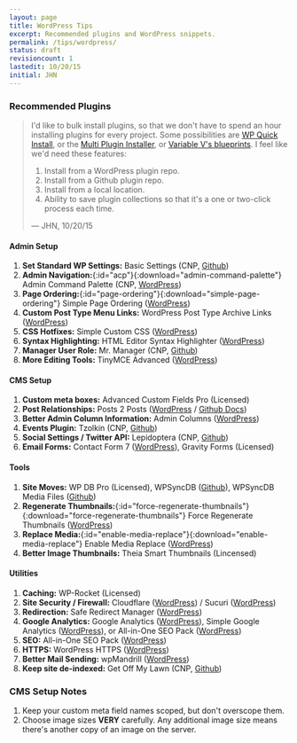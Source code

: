 ```yaml
---
layout: page
title: WordPress Tips
excerpt: Recommended plugins and WordPress snippets.
permalink: /tips/wordpress/
status: draft
revisioncount: 1
lastedit: 10/20/15
initial: JHN
---
```


### Recommended Plugins

> I'd like to bulk install plugins, so that we don't have to spend an hour installing plugins for every project. Some
> possibilities are [WP Quick Install](http://wp-quick-install.com/), or the [Multi Plugin Installer](https://wordpress.org/plugins/multi-plugin-installer/), or [
> Variable V's blueprints](https://github.com/bradp/vv#blueprints). I feel like we'd need these features:
>
> 1. Install from a WordPress plugin repo.
> 1. Install from a Github plugin repo.
> 1. Install from a local location.
> 1. Ability to save plugin collections so that it's a one or two-click process each time.
>
> — JHN, 10/20/15

#### Admin Setup

1. **Set Standard WP Settings:** Basic Settings (CNP, [Github](https://github.com/Clark-Nikdel-Powell/Basic-Settings))
1. **Admin Navigation:**{:id="acp"}{:download="admin-command-palette"} Admin Command Palette (CNP, [WordPress](https://wordpress.org/plugins/admin-command-palette/))
1. **Page Ordering:**{:id="page-ordering"}{:download="simple-page-ordering"} Simple Page Ordering ([WordPress](https://wordpress.org/plugins/simple-page-ordering/))
1. **Custom Post Type Menu Links:** WordPress Post Type Archive Links ([WordPress](https://wordpress.org/plugins/post-type-archive-links/))
1. **CSS Hotfixes:** Simple Custom CSS ([WordPress](https://wordpress.org/plugins/simple-custom-css/))
1. **Syntax Highlighting:** HTML Editor Syntax Highlighter ([WordPress](https://wordpress.org/plugins/html-editor-syntax-highlighter/))
1. **Manager User Role:** Mr. Manager (CNP, [Github](https://github.com/Clark-Nikdel-Powell/Mr.-Manager))
1. **More Editing Tools:** TinyMCE Advanced ([WordPress](https://wordpress.org/plugins/tinymce-advanced/))

#### CMS Setup

1. **Custom meta boxes:** Advanced Custom Fields Pro (Licensed)
1. **Post Relationships:** Posts 2 Posts ([WordPress](https://wordpress.org/plugins/posts-to-posts/) / [Github Docs](https://github.com/scribu/wp-posts-to-posts/wiki))
1. **Better Admin Column Information:** Admin Columns ([WordPress](https://wordpress.org/plugins/codepress-admin-columns/))
1. **Events Plugin:** Tzolkin (CNP, [Github](https://github.com/Clark-Nikdel-Powell/Tzolkin))
1. **Social Settings / Twitter API:** Lepidoptera (CNP, [Github](https://github.com/Clark-Nikdel-Powell/Lepidoptera))
1. **Email Forms:** Contact Form 7 ([WordPress](https://wordpress.org/plugins/contact-form-7/)), Gravity Forms (Licensed)

#### Tools

1. **Site Moves:** WP DB Pro (Licensed), WPSyncDB ([Github](https://github.com/wp-sync-db/wp-sync-db)), WPSyncDB Media Files ([Github](https://github.com/wp-sync-db/wp-sync-db-media-files))
1. **Regenerate Thumbnails:**{:id="force-regenerate-thumbnails"}{:download="force-regenerate-thumbnails"} Force Regenerate Thumbnails ([WordPress](https://wordpress.org/plugins/force-regenerate-thumbnails/))
1. **Replace Media:**{:id="enable-media-replace"}{:download="enable-media-replace"} Enable Media Replace ([WordPress](https://wordpress.org/plugins/enable-media-replace/))
1. **Better Image Thumbnails:** Theia Smart Thumbnails (Lincensed)

#### Utilities

1. **Caching:** WP-Rocket (Licensed)
1. **Site Security / Firewall:** Cloudflare ([WordPress](https://wordpress.org/plugins/cloudflare/)) / Sucuri ([WordPress](https://wordpress.org/plugins/sucuri-scanner/))
1. **Redirection:** Safe Redirect Manager ([WordPress](https://wordpress.org/plugins/safe-redirect-manager/))
1. **Google Analytics:** Google Analytics ([WordPress](https://wordpress.org/plugins/googleanalytics/)), Simple Google Analytics ([WordPress](https://wordpress.org/plugins/simple-google-analytics/)), or All-in-One SEO Pack ([WordPress](https://wordpress.org/plugins/all-in-one-seo-pack/))
1. **SEO:** All-in-One SEO Pack ([WordPress](https://wordpress.org/plugins/all-in-one-seo-pack/))
1. **HTTPS:** WordPress HTTPS ([WordPress](https://wordpress.org/plugins/wordpress-https/))
1. **Better Mail Sending:** wpMandrill ([WordPress](https://wordpress.org/plugins/wpmandrill/))
1. **Keep site de-indexed:** Get Off My Lawn (CNP, [Github](https://github.com/Clark-Nikdel-Powell/Get-Off-My-Lawn))

### CMS Setup Notes

1. Keep your custom meta field names scoped, but don't overscope them.
1. Choose image sizes **VERY** carefully. Any additional image size means there's another copy of an image on the server.
